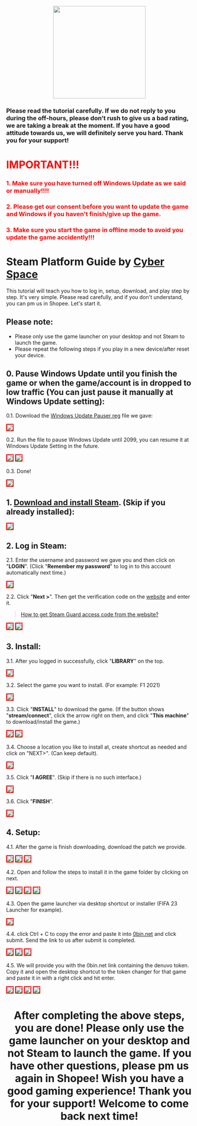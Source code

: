 <p align="center">
<img src="https://user-images.githubusercontent.com/91774682/135708227-fefb44fa-ae60-4d5b-8cdf-a68d30176e66.png" width="250" height="250">
</p>

### Please read the tutorial carefully. If we do not reply to you during the off-hours, please don’t rush to give us a bad rating, we are taking a break at the moment. If you have a good attitude towards us, we will definitely serve you hard. Thank you for your support!
 
# <span style="color: red;">IMPORTANT!!!</span>
### <span style="color: red;">1. Make sure you have turned off Windows Update as we said or manually!!!!</span>
### <span style="color: red;">2. Please get our consent before you want to update the game and Windows if you haven't finish/give up the game.</span>
### <span style="color: red;">3. Make sure you start the game in offline mode to avoid you update the game accidently!!!</span>

# Steam Platform Guide by [Cyber Space](https://shopee.com.my/cyberspace1902)
This tutorial will teach you how to log in, setup, download, and play step by step. It's very simple. Please read carefully, and if you don't understand, you can pm us in Shopee. Let's start it.

## Please note:
* Please only use the game launcher on your desktop and not Steam to launch the game.
* Please repeat the following steps if you play in a new device/after reset your device.

## 0. Pause Windows Update until you finish the game or when the game/account is in dropped to low traffic (You can just pause it manually at Windows Update setting):

0.1. Download the [Windows Update Pauser reg](https://cutt.ly/JU56Pif) file we gave:

<img src="https://user-images.githubusercontent.com/91774682/226674300-84b87208-c457-4b0d-aa18-63060689f7f7.jpg" style="border: 2px solid red" />

0.2. Run the file to pause Windows Update until 2099, you can resume it at Windows Update Setting in the future.

<img src="https://user-images.githubusercontent.com/91774682/226674620-d7018f14-aa3d-4711-a096-32eb0d81c552.jpg" style="border: 2px solid red" />

<img src="https://user-images.githubusercontent.com/91774682/226674691-0059fc29-cd72-47ec-b25c-641e414ef5d5.jpg" style="border: 2px solid red" />

0.3. Done!

<img src="https://user-images.githubusercontent.com/91774682/226675292-65485aac-c46c-47a7-bd9f-1694748e5261.jpg" style="border: 2px solid red" />

                                                                                                                                             
## 1. [Download and install Steam](https://store.steampowered.com/about/). (Skip if you already installed):

<img src="https://user-images.githubusercontent.com/91774682/135745721-68d77853-dcd6-4af9-9022-68fd87ce83e3.jpg" style="border: 2px solid red" />

## 2. Log in Steam:

2.1. Enter the username and password we gave you and then click on "**LOGIN**". (Click "**Remember my password**" to log in to this account automatically next time.)

<img src="https://user-images.githubusercontent.com/91774682/135746372-c50e3052-db32-48d0-9278-fa797d9d1034.jpg" style="border: 2px solid red" />

2.2. Click "**Next >**". Then get the verification code on the [website](https://cyberspace.cyou) and enter it.

> [How to get Steam Guard access code from the website?](https://cutt.ly/dEXhDw8)

<img src="https://user-images.githubusercontent.com/91774682/135746485-c171ef77-d583-4c72-87e8-6573b8cb23aa.jpg" style="border: 2px solid red" />

<img src="https://user-images.githubusercontent.com/91774682/135746487-421ed157-2192-49e0-9b64-7670737efbcf.jpg" style="border: 2px solid red" />

## 3. Install:
3.1. After you logged in successfully, click "**LIBRARY**" on the top.

 <img src="https://user-images.githubusercontent.com/91774682/135746879-888520a8-a73a-4293-b1bc-8e55963eb131.jpg" style="border: 2px solid red" />

3.2. Select the game you want to install. (For example: F1 2021)

 <img src="https://user-images.githubusercontent.com/91774682/135747116-4d8c908c-b079-423d-bf58-170000da31c0.jpg" style="border: 2px solid red" />

3.3. Click "**INSTALL**" to download the game. (If the button shows "**stream/connect**", click the arrow right on them, and click "**This machine**" to download/install the game.)

 <img src="https://user-images.githubusercontent.com/91774682/135747351-40eb7a3e-bf64-4a9f-94ca-e2dc14da586b.jpg" style="border: 2px solid red" />
 
 <img src="https://user-images.githubusercontent.com/91774682/135747353-b9d970e0-038f-4d8f-94a6-71c0cfd21eff.jpg" style="border: 2px solid red" />

3.4. Choose a location you like to install at, create shortcut as needed and click on "NEXT>". (Can keep default).

 <img src="https://user-images.githubusercontent.com/91774682/135748741-792bb820-51fc-407a-bcc8-6b8b7057b309.jpg" style="border: 2px solid red" />

3.5. Click "**I AGREE**". (Skip if there is no such interface.)

 <img src="https://user-images.githubusercontent.com/91774682/135748869-744f9f70-748c-46f3-b0a5-fb3673fe1295.jpg" style="border: 2px solid red" />

3.6. Click "**FINISH**".

 <img src="https://user-images.githubusercontent.com/91774682/135748907-cf4a5de7-8d74-40f3-a1f0-b2a453982bc1.jpg" style="border: 2px solid red" />
 
## 4. Setup:
 4.1. After the game is finish downloading, download the patch we provide.
 
  <img src="https://github.com/cyberspace1902/Cyber-Space-Guide/assets/91774682/f35e173a-e09a-44ee-ac53-9ffd818a9fb5" style="border: 2px solid red" />

  <img src="https://github.com/cyberspace1902/Cyber-Space-Guide/assets/91774682/985e1144-75b0-4a69-b32b-b3941132e06e" style="border: 2px solid red" />
 
  <img src="https://github.com/cyberspace1902/Cyber-Space-Guide/assets/91774682/150c63ef-1944-42e5-bd18-3abf14d20290" style="border: 2px solid red" />

 4.2. Open and follow the steps to install it in the game folder by clicking on next.
 
  <img src="https://github.com/cyberspace1902/Cyber-Space-Guide/assets/91774682/78163cae-e935-4bbc-8508-6b69f596f54c" style="border: 2px solid red" />
 
  <img src="https://github.com/cyberspace1902/Cyber-Space-Guide/assets/91774682/74a2bf44-7d5d-46c7-9d88-aa0a5c1a4040" style="border: 2px solid red" />
 
  <img src="https://github.com/cyberspace1902/Cyber-Space-Guide/assets/91774682/a7ab5f5e-f5fd-4dda-819f-65cc45ce2bef" style="border: 2px solid red" />
 
  <img src="https://github.com/cyberspace1902/Cyber-Space-Guide/assets/91774682/9792dec4-692e-4e4e-8461-0675872a6012" style="border: 2px solid red" />
 
 4.3. Open the game launcher via desktop shortcut or installer (FIFA 23 Launcher for example).

  <img src="https://github.com/cyberspace1902/Cyber-Space-Guide/assets/91774682/f720181e-eeeb-4e75-a7cb-7325584fd63c" style="border: 2px solid red" />

 4.4. click Ctrl + C to copy the error and paste it into [0bin.net](https://0bin.net/) and click submit. Send the link to us after submit is completed.
 
  <img src="https://github.com/cyberspace1902/Cyber-Space-Guide/assets/91774682/a96515ce-8393-4807-8b9c-5a4ad1e0278e" style="border: 2px solid red" />

  <img src="https://github.com/cyberspace1902/Cyber-Space-Guide/assets/91774682/88e57039-9c00-4751-a68d-f1aeae06ea5e" style="border: 2px solid red" />

  <img src="https://github.com/cyberspace1902/Cyber-Space-Guide/assets/91774682/d8e96e8f-d127-4962-b0b5-68755c8fe4e1" style="border: 2px solid red" />

 4.5. We will provide you with the 0bin.net link containing the denuvo token. Copy it and open the desktop shortcut to the token changer for that game and paste it in with a right click and hit enter.

  <img src="https://github.com/cyberspace1902/Cyber-Space-Guide/assets/91774682/17de09d6-66ef-40e8-aaf4-3980532f7270" style="border: 2px solid red" />

  <img src="https://github.com/cyberspace1902/Cyber-Space-Guide/assets/91774682/be89735a-eee1-4044-b0fe-6905be8e2b9d" style="border: 2px solid red" />

  <img src="https://github.com/cyberspace1902/Cyber-Space-Guide/assets/91774682/08f96ac9-a8fd-4ae5-b5c6-2dbb6c028671" style="border: 2px solid red" />
 
  <img src="https://github.com/cyberspace1902/Cyber-Space-Guide/assets/91774682/52d4b56e-9ee7-4420-a6a3-aace406ef506" style="border: 2px solid red" />
 
 <h2></h2>

<center> <h1>After completing the above steps, you are done! Please only use the game launcher on your desktop and not Steam to launch the game. If you have other questions, please pm us again in Shopee! Wish you have a good gaming experience! Thank you for your support! Welcome to come back next time!</h1> </center>
